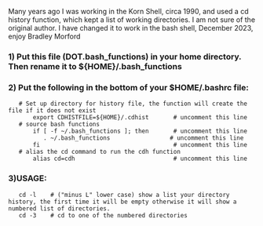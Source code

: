 Many years ago I was working in the Korn Shell, circa 1990, and used a cd history function, which kept a list of working directories.
I am not sure of the original author.
I have changed it to work in the bash shell, December 2023, enjoy Bradley Morford

### 1) Put this file (DOT.bash_functions) in your home directory. Then rename it to ${HOME}/.bash_functions
### 2) Put the following in the bottom of your $HOME/.bashrc file:
       # Set up directory for history file, the function will create the file if it does not exist
           export CDHISTFILE=${HOME}/.cdhist       # uncomment this line
       # source bash functions
           if [ -f ~/.bash_functions ]; then       # uncomment this line
              . ~/.bash_functions                 # uncomment this line
           fi                                      # uncomment this line    
       # alias the cd command to run the cdh function
           alias cd=cdh                            # uncomment this line 

### 3)USAGE:
       cd -l    # ("minus L" lower case) show a list your directory history, the first time it will be empty otherwise it will show a numbered list of directories.
       cd -3    # cd to one of the numbered directories
